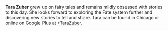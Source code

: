 **Tara Zuber** grew up on fairy tales and remains mildly obsessed with
stories to this day. She looks forward to exploring the Fate system
further and discovering new stories to tell and share. Tara can be found
in Chicago or online on Google Plus at
[+TaraZuber](https://plus.google.com/+TaraZuber/posts).